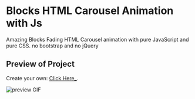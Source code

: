 
# Blocks HTML Carousel Animation with Js

Amazing Blocks Fading HTML Carousel animation with pure JavaScript and pure CSS. no bootstrap and no jQuery

## Preview of Project

Create your own: [Click Here_](https://github.com/Navimaurya/Blocks-Carousel-Animation-with-Js).

![preview GIF](https://github.com/Navimaurya/Blocks-Carousel-Animation-with-Js/blob/main/preview/preview.gif?raw=true)


